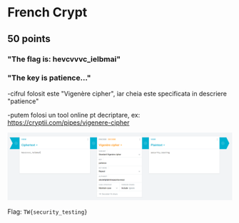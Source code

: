 # French Crypt
## 50 points
### "The flag is: hevcvvvc_ielbmai"
### "The key is patience..."

-cifrul folosit este "Vigenère cipher", iar cheia este specificata in descriere "patience"

-putem folosi un tool online pt decriptare, ex: https://cryptii.com/pipes/vigenere-cipher

![image](static/1.PNG)

Flag: `TW{security_testing}`
